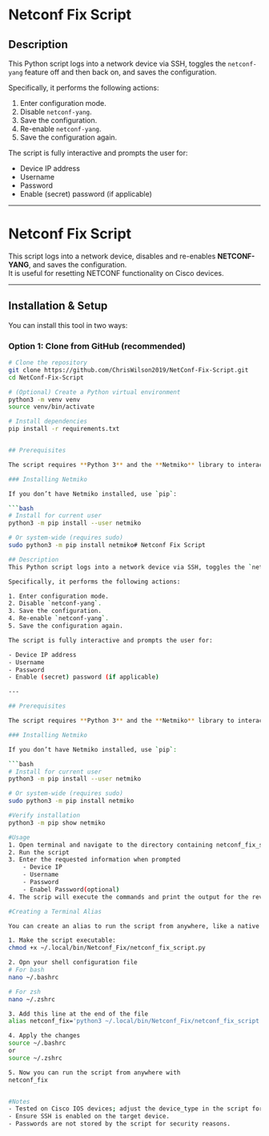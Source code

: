 # Netconf Fix Script

## Description
This Python script logs into a network device via SSH, toggles the `netconf-yang` feature off and then back on, and saves the configuration.

Specifically, it performs the following actions:

1. Enter configuration mode.
2. Disable `netconf-yang`.
3. Save the configuration.
4. Re-enable `netconf-yang`.
5. Save the configuration again.

The script is fully interactive and prompts the user for:

- Device IP address
- Username
- Password
- Enable (secret) password (if applicable)

---

# Netconf Fix Script

This script logs into a network device, disables and re-enables **NETCONF-YANG**, and saves the configuration.  
It is useful for resetting NETCONF functionality on Cisco devices.

---

## Installation & Setup

You can install this tool in two ways:

### Option 1: Clone from GitHub (recommended)
```bash
# Clone the repository
git clone https://github.com/ChrisWilson2019/NetConf-Fix-Script.git
cd NetConf-Fix-Script

# (Optional) Create a Python virtual environment
python3 -m venv venv
source venv/bin/activate

# Install dependencies
pip install -r requirements.txt


## Prerequisites

The script requires **Python 3** and the **Netmiko** library to interact with network devices.

### Installing Netmiko

If you don’t have Netmiko installed, use `pip`:

```bash
# Install for current user
python3 -m pip install --user netmiko

# Or system-wide (requires sudo)
sudo python3 -m pip install netmiko# Netconf Fix Script

## Description
This Python script logs into a network device via SSH, toggles the `netconf-yang` feature off and then back on, and saves the configuration.

Specifically, it performs the following actions:

1. Enter configuration mode.
2. Disable `netconf-yang`.
3. Save the configuration.
4. Re-enable `netconf-yang`.
5. Save the configuration again.

The script is fully interactive and prompts the user for:

- Device IP address
- Username
- Password
- Enable (secret) password (if applicable)

---

## Prerequisites

The script requires **Python 3** and the **Netmiko** library to interact with network devices.

### Installing Netmiko

If you don’t have Netmiko installed, use `pip`:

```bash
# Install for current user
python3 -m pip install --user netmiko

# Or system-wide (requires sudo)
sudo python3 -m pip install netmiko

#Verify installation
python3 -m pip show netmiko

#Usage
1. Open terminal and navigate to the directory containing netconf_fix_script.py
2. Run the script
3. Enter the requested information when prompted
	- Device IP
	- Username
	- Password
	- Enabel Password(optional)
4. The scrip will execute the commands and print the output for the review

#Creating a Terminal Alias

You can create an alias to run the script from anywhere, like a native command:

1. Make the script executable:
chmod +x ~/.local/bin/Netconf_Fix/netconf_fix_script.py

2. Opn your shell configuration file
# For bash
nano ~/.bashrc

# For zsh
nano ~/.zshrc

3. Add this line at the end of the file 
alias netconf_fix='python3 ~/.local/bin/Netconf_Fix/netconf_fix_script.py'

4. Apply the changes
source ~/.bashrc
or
source ~/.zshrc

5. Now you can run the script from anywhere with
netconf_fix


#Notes
- Tested on Cisco IOS devices; adjust the device_type in the script for other platforms.
- Ensure SSH is enabled on the target device.
- Passwords are not stored by the script for security reasons.
